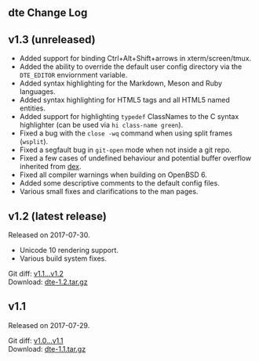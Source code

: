 dte Change Log
--------------

v1.3 (unreleased)
-----------------

* Added support for binding Ctrl+Alt+Shift+arrows in xterm/screen/tmux.
* Added the ability to override the default user config directory via
  the `DTE_EDITOR` enviornment variable.
* Added syntax highlighting for the Markdown, Meson and Ruby languages.
* Added syntax highlighting for HTML5 tags and all HTML5 named entities.
* Added support for highlighting `typedef` ClassNames to the C syntax
  highlighter (can be used via `hi class-name green`).
* Fixed a bug with the `close -wq` command when using split frames
  (`wsplit`).
* Fixed a segfault bug in `git-open` mode when not inside a git repo.
* Fixed a few cases of undefined behaviour and potential buffer overflow
  inherited from [dex].
* Fixed all compiler warnings when building on OpenBSD 6.
* Added some descriptive comments to the default config files.
* Various small fixes and clarifications to the man pages.

v1.2 (latest release)
---------------------

Released on 2017-07-30.

* Unicode 10 rendering support.
* Various build system fixes.

Git diff: [v1.1...v1.2](https://github.com/craigbarnes/dte/compare/v1.1...v1.2)  
Download: [dte-1.2.tar.gz](https://craigbarnes.gitlab.io/dte/dist/dte-1.2.tar.gz)

v1.1
----

Released on 2017-07-29.

Git diff: [v1.0...v1.1](https://github.com/craigbarnes/dte/compare/v1.0...v1.1)  
Download: [dte-1.1.tar.gz](https://craigbarnes.gitlab.io/dte/dist/dte-1.1.tar.gz)


[dex]: https://github.com/tihirvon/dex
